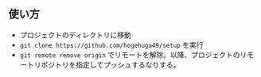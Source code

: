 ## 使い方
- プロジェクトのディレクトリに移動
- ``` git clone https://github.com/hogehuga49/setup ```  を実行
- ``` git remote remove origin ``` でリモートを解除。以降、プロジェクトのリモートリポジトリを指定してプッシュするなりする。
